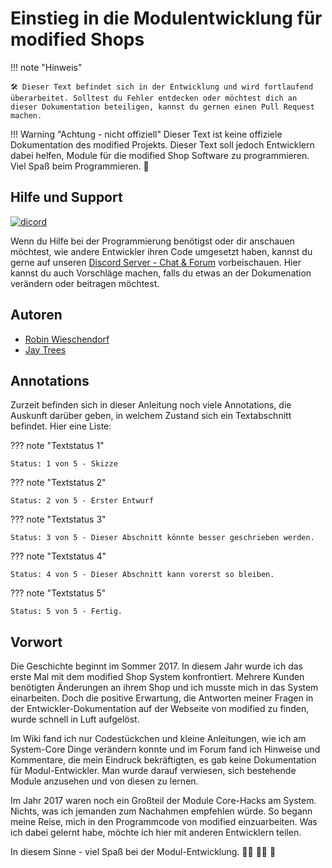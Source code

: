 # Einstieg in die Modulentwicklung für modified Shops

!!! note "Hinweis"

    🛠 Dieser Text befindet sich in der Entwicklung und wird fortlaufend überarbeitet. Solltest du Fehler entdecken oder möchtest dich an dieser Dokumentation beteiligen, kannst du gernen einen Pull Request machen.

!!! Warning "Achtung - nicht offiziell"
    Dieser Text ist keine offiziele Dokumentation des modified Projekts. Dieser Text soll jedoch Entwicklern dabei helfen, Module für die modified Shop Software zu programmieren. Viel Spaß beim Programmieren. 🥳

## Hilfe und Support

[![dicord](https://img.shields.io/discord/727190419158597683)](https://discord.gg/9NqwJqP)

Wenn du Hilfe bei der Programmierung benötigst oder dir anschauen möchtest, wie andere Entwickler ihren Code umgesetzt haben, kannst du gerne auf unseren [Discord Server - Chat & Forum](https://discord.gg/9NqwJqP) vorbeischauen. Hier kannst du auch Vorschläge machen, falls du etwas an der Dokumenation verändern oder beitragen möchtest.

## Autoren

- [Robin Wieschendorf](https://github.com/RobinTheHood)
- [Jay Trees](https://github.com/grandeljay)

## Annotations

Zurzeit befinden sich in dieser Anleitung noch viele Annotations, die Auskunft darüber geben, in welchem Zustand sich ein Textabschnitt befindet. Hier eine Liste:

??? note "Textstatus 1"

    Status: 1 von 5 - Skizze


??? note "Textstatus 2"

    Status: 2 von 5 - Erster Entwurf


??? note "Textstatus 3"

    Status: 3 von 5 - Dieser Abschnitt könnte besser geschrieben werden.


??? note "Textstatus 4"

    Status: 4 von 5 - Dieser Abschnitt kann vorerst so bleiben.


??? note "Textstatus 5"

    Status: 5 von 5 - Fertig.

## Vorwort

Die Geschichte beginnt im Sommer 2017. In diesem Jahr wurde ich das erste Mal mit dem modified Shop System konfrontiert. Mehrere Kunden benötigten Änderungen an ihrem Shop und ich musste mich in das System einarbeiten. Doch die positive Erwartung, die Antworten meiner Fragen in der Entwickler-Dokumentation auf der Webseite von modified zu finden, wurde schnell in Luft aufgelöst.

Im Wiki fand ich nur Codestückchen und kleine Anleitungen, wie ich am System-Core Dinge verändern konnte und im Forum fand ich Hinweise und Kommentare, die mein Eindruck bekräftigten, es gab keine Dokumentation für Modul-Entwickler. Man wurde darauf verwiesen, sich bestehende Module anzusehen und von diesen zu lernen.

Im Jahr 2017 waren noch ein Großteil der Module Core-Hacks am System. Nichts, was ich jemanden zum Nachahmen empfehlen würde. So begann meine Reise, mich in den Programmcode von modified einzuarbeiten. Was ich dabei gelernt habe, möchte ich hier mit anderen Entwicklern teilen.

In diesem Sinne - viel Spaß bei der Modul-Entwicklung. 👩‍💻 👨‍💻 🥳 
